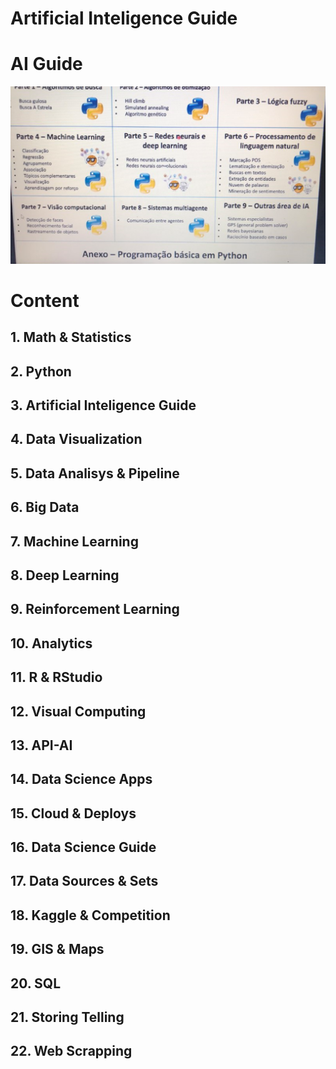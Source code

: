 # Artificial Inteligence Guide




# AI Guide
![title](assets/AI-Guide.png)



# Content

## 1. Math & Statistics
## 2. Python
## 3. Artificial Inteligence Guide
## 4. Data Visualization
## 5. Data Analisys & Pipeline
## 6. Big Data
## 7. Machine Learning
## 8. Deep Learning
## 9. Reinforcement Learning
## 10. Analytics
## 11. R & RStudio
## 12. Visual Computing
## 13. API-AI
## 14. Data Science Apps
## 15. Cloud & Deploys
## 16. Data Science Guide
## 17. Data Sources & Sets
## 18. Kaggle & Competition
## 19. GIS & Maps
## 20. SQL
## 21. Storing Telling
## 22. Web Scrapping

